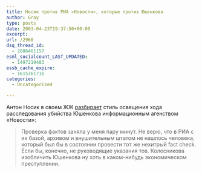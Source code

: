 ```yaml
---
title: Носик против РИА «Новости», которые против Юшенкова
author: Gray
type: posts
date: 2003-04-23T19:37:50+00:00
excerpt:
url: /2960
dsq_thread_id:
  - 2086461157
esml_socialcount_LAST_UPDATED:
  - 1497219483
essb_cache_expire:
  - 1615361716
categories:
  - Uncategorized

---
```








Антон Носик в своем ЖЖ <a href="http://www.livejournal.com/users/dolboeb/307278.html" target="_blank">разбирает</a> стиль освещения хода расследования убийства Юшенкова информационным агенством &#171;Новости&#187;:

> Проверка фактов заняла у меня пару минут. Не верю, что в РИА с их базой, архивом и внушительным штатом не нашлось человека, который был бы в состоянии провести тот же нехитрый fact check. Если бы, конечно, не руководящие указания тов. Колесникова изобличить Юшенкова ну хоть в каком-нибудь экономическом преступлении.